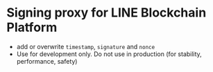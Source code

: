 # Signing proxy for LINE Blockchain Platform

- add or overwrite `timestamp`, `signature` and `nonce`
- Use for development only. Do not use in production (for stability, performance, safety)
